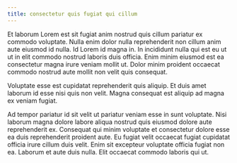 ```yaml
---
title: consectetur quis fugiat qui cillum
---
```


Et laborum Lorem est sit fugiat anim nostrud quis cillum pariatur ex commodo voluptate. Nulla enim dolor nulla reprehenderit non cillum anim aute eiusmod id nulla. Id Lorem id magna in. In incididunt nulla qui est eu ut ut in elit commodo nostrud laboris duis officia. Enim minim eiusmod est ea consectetur magna irure veniam mollit ut. Dolor minim proident occaecat commodo nostrud aute mollit non velit quis consequat.

Voluptate esse est cupidatat reprehenderit quis aliquip. Et duis amet laborum id esse nisi quis non velit. Magna consequat est aliquip ad magna ex veniam fugiat.

Ad tempor pariatur id sit velit ut pariatur veniam esse in sunt voluptate. Nisi laborum magna dolore labore aliqua nostrud quis eiusmod dolore aute reprehenderit ex. Consequat qui minim voluptate et consectetur dolore esse ea duis reprehenderit proident aute. Eu fugiat velit occaecat fugiat cupidatat officia irure cillum duis velit. Enim sit excepteur voluptate officia fugiat non ea. Laborum et aute duis nulla. Elit occaecat commodo laboris qui ut.